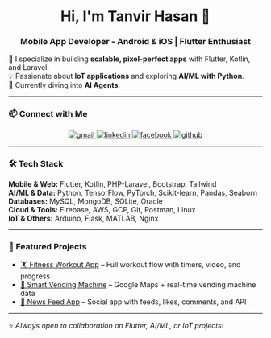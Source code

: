 <h1 align="center">Hi, I'm Tanvir Hasan 👋</h1>
<h3 align="center">Mobile App Developer - Android & iOS | Flutter Enthusiast </h3>

🚀 I specialize in building **scalable, pixel-perfect apps** with Flutter, Kotlin, and Laravel.  
💡 Passionate about **IoT applications** and exploring **AI/ML with Python**.  
🌱 Currently diving into **AI Agents**.  
  

---


### 📫 Connect with Me  

<p align="center">
  <a href="mailto:tanvirhasanemn@gmail.com">
    <img src="https://img.icons8.com/color/48/gmail--v1.png" alt="gmail"/>
  </a>
  <a href="https://www.linkedin.com/in/tanvirhasanemn/">
    <img src="https://img.icons8.com/color/48/linkedin.png" alt="linkedin"/>
  </a>
  <a href="https://www.facebook.com/tanvirhasan.emn/">
    <img src="https://img.icons8.com/color/48/facebook-new.png" alt="facebook"/>
  </a>
  <a href="https://github.com/tanvirhasanemn">
    <img src="https://img.icons8.com/material-outlined/48/github.png" alt="github"/>
  </a>
</p>


---

### 🛠️ Tech Stack

**Mobile & Web:** Flutter, Kotlin, PHP-Laravel, Bootstrap, Tailwind  
**AI/ML & Data:** Python, TensorFlow, PyTorch, Scikit-learn, Pandas, Seaborn  
**Databases:** MySQL, MongoDB, SQLite, Oracle  
**Cloud & Tools:** Firebase, AWS, GCP, Git, Postman, Linux  
**IoT & Others:** Arduino, Flask, MATLAB, Nginx  

---

### 📌 Featured Projects
- [🏋️ Fitness Workout App](https://github.com/your-repo) – Full workout flow with timers, video, and progress  
- [📍 Smart Vending Machine](https://github.com/your-repo) – Google Maps + real-time vending machine data  
- [📰 News Feed App](https://github.com/your-repo) – Social app with feeds, likes, comments, and API  

---

⭐ *Always open to collaboration on Flutter, AI/ML, or IoT projects!*
